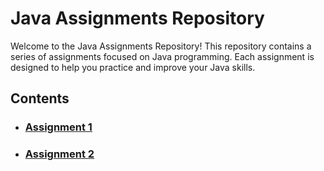 # Java Assignments Repository

Welcome to the Java Assignments Repository! This repository contains a series of assignments focused on Java programming. Each assignment is designed to help you practice and improve your Java skills.

## Contents

- ### [Assignment 1](https://github.com/Alan0602/COOLMINDS/blob/main/ASSIGNMENT1.md)
- ### [Assignment 2](https://github.com/Alan0602/COOLMINDS/blob/main/ASSIGNMENT2.md)

